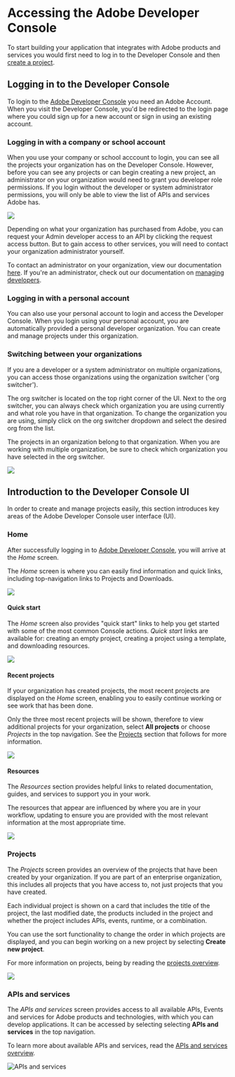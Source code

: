 # Accessing the Adobe Developer Console

To start building your application that integrates with Adobe products and services you would first need to log in to the Developer Console and then [create a project](./projects/index.md).

## Logging in to the Developer Console

To login to the [Adobe Developer Console](https://developer.adobe.com/console) you need an Adobe Account. When you visit the Developer Console, you'd be redirected to the login page where you could sign up for a new account or sign in using an existing account.

### Logging in with a company or school account

When you use your company or school acccount to login, you can see all the projects your organization has on the Developer Console. However, before you can see any projects or can begin creating a new project, an administrator on your organization would need to grant you developer role permissions. If you login without the developer or system administrator permissions, you will only be able to view the list of APIs and services Adobe has.

![](../images/user-view-request-access.png)

Depending on what your organization has purchased from Adobe, you can request your Admin developer access to an API by clicking the request access button. But to gain access to other services, you will need to contact your organization administrator yourself. 

To contact an administrator on your organization, view our documentation [here](https://helpx.adobe.com/enterprise/kb/contact-administrator.html). If you're an administrator, check out our documentation on [managing developers](https://helpx.adobe.com/enterprise/using/manage-developers.html).


### Logging in with a personal account

You can also use your personal account to login and access the Developer Console. When you login using your personal account, you are automatically provided a personal developer organization. You can create and manage projects under this organization.

### Switching between your organizations

If you are a developer or a system administrator on multiple organizations, you can access those organizations using the organization switcher ('org switcher').

The org switcher is located on the top right corner of the UI. Next to the org switcher, you can always check which organization you are using currently and what role you have in that organization. To change the organization you are using, simply click on the org switcher dropdown and select the desired org from the list. 

<InlineAlert slots="text" variant="info"/>

The projects in an organization belong to that organization. When you are working with multiple organization, be sure to check which organization you have selected in the org switcher.

![](../images/switch-organizations.png)


## Introduction to the Developer Console UI

In order to create and manage projects easily, this section introduces key areas of the Adobe Developer Console user interface (UI).

### Home

After successfully logging in to [Adobe Developer Console](https://developer.adobe.com/console), you will arrive at the _Home_ screen. 

The _Home_ screen is where you can easily find information and quick links, including top-navigation links to Projects and Downloads.

![](../images/developer-console-home.png)

#### Quick start

The _Home_ screen also provides "quick start" links to help you get started with some of the most common Console actions. _Quick start_ links are available for: creating an empty project, creating a project using a template, and downloading resources.

![](../images/quick-start.png)

#### Recent projects

If your organization has created projects, the most recent projects are displayed on the _Home_ screen, enabling you to easily continue working or see work that has been done.

Only the three most recent projects will be shown, therefore to view additional projects for your organization, select **All projects** or choose _Projects_ in the top navigation. See the [Projects](#projects) section that follows for more information.

![](../images/recent-projects.png)

#### Resources

The _Resources_ section provides helpful links to related documentation, guides, and services to support you in your work.

The resources that appear are influenced by where you are in your workflow, updating to ensure you are provided with the most relevant information at the most appropriate time.

![](../images/resources.png)

### Projects

The _Projects_ screen provides an overview of the projects that have been created by your organization. If you are part of an enterprise organization, this includes all projects that you have access to, not just projects that you have created.

Each individual project is shown on a card that includes the title of the project, the last modified date, the products included in the project and whether the project includes APIs, events, runtime, or a combination.

You can use the sort functionality to change the order in which projects are displayed, and you can begin working on a new project by selecting **Create new project**.

For more information on projects, being by reading the [projects overview](projects/index.md).

![](../images/projects.png)

### APIs and services

The _APIs and services_ screen provides access to all available APIs, Events and services for Adobe products and technologies, with which you can develop applications. It can be accessed by selecting selecting **APIs and services** in the top navigation.

To learn more about available APIs and services, read the [APIs and services overview](apis-and-services.md).

![APIs and services](../images/apis-and-services.png)
